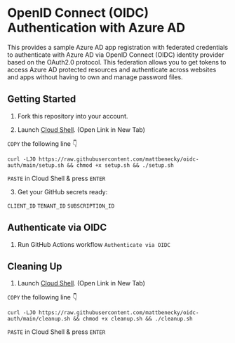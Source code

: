 # OpenID Connect (OIDC) Authentication with Azure AD

This provides a sample Azure AD app registration with federated credentials to authenticate with Azure AD via OpenID Connect (OIDC) identity provider based on the OAuth2.0 protocol. This federation allows you to get tokens to access Azure AD protected resources and authenticate across websites and apps without having to own and manage password files.

## Getting Started

1. Fork this repository into your account.

2. Launch [Cloud Shell](https://shell.azure.com/bash). (Open Link in New Tab)

```COPY``` the following line 👇
```
curl -LJO https://raw.githubusercontent.com/mattbenecky/oidc-auth/main/setup.sh && chmod +x setup.sh && ./setup.sh
```
```PASTE``` in Cloud Shell & press ```ENTER```

3. Get your GitHub secrets ready:

```CLIENT_ID```
```TENANT_ID```
```SUBSCRIPTION_ID```

## Authenticate via OIDC

1. Run GitHub Actions workflow ```Authenticate via OIDC```

## Cleaning Up

1. Launch [Cloud Shell](https://shell.azure.com/bash). (Open Link in New Tab)

```COPY``` the following line 👇
```
curl -LJO https://raw.githubusercontent.com/mattbenecky/oidc-auth/main/cleanup.sh && chmod +x cleanup.sh && ./cleanup.sh
```
```PASTE``` in Cloud Shell & press ```ENTER```
